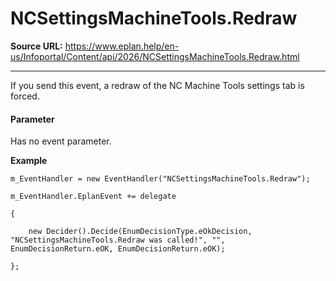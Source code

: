# NCSettingsMachineTools.Redraw

**Source URL:** https://www.eplan.help/en-us/Infoportal/Content/api/2026/NCSettingsMachineTools.Redraw.html

---

If you send this event, a redraw of the NC Machine Tools settings tab is forced.

#### **Parameter**

Has no event parameter.

**Example**

```
m_EventHandler = new EventHandler("NCSettingsMachineTools.Redraw");
m_EventHandler.EplanEvent += delegate
{
    new Decider().Decide(EnumDecisionType.eOkDecision, "NCSettingsMachineTools.Redraw was called!", "", EnumDecisionReturn.eOK, EnumDecisionReturn.eOK);
};

```